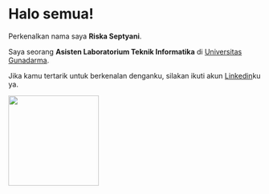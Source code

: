 # Halo semua! 

Perkenalkan nama saya **Riska Septyani**.<br> 

Saya seorang **Asisten Laboratorium Teknik Informatika** di [Universitas Gunadarma]( https://gunadarma.ac.id/).<br>

Jika kamu tertarik untuk berkenalan denganku, silakan ikuti akun [Linkedin](https://www.linkedin.com/in/riskaseptyani/)ku ya.

<p align="left">
<a href="https://github.com/riskasptyani">
  <img height="180em" src="https://github-readme-stats-eight-theta.vercel.app/api?username=penuliscode&show_icons=true&theme=algolia&include_all_commits=true&count_private=true"/>
</a>
</p>
